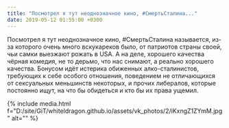 ```yaml
---
title: "Посмотрел я тут неоднозначное кино, #СмертьСталина..."
date: 2019-05-12 01:55:00 +0300
---
```


Посмотрел я тут неоднозначное кино, #СмертьСталина называется, из-за которого очень много вскукареков было, от патриотов страны своей, чьи самки выезжают рожать в USA. А на деле, хорошего качества чёрная комедия, не то дерьмо, что нас снимают, а реально хорошего качества.
Бонусом идёт истерика обиженных алко-сталинистов, требующих к себе особого отношения, поведением не отличающихся от сексуальных меньшинств некоторых, и прочих либералов, которые постоянно ищут, на что бы обидеться и кто бы их права ущемил.

{% include media.html f="D:/site/GiT/whiteldragon.github.io/assets/vk_photos/2/iKxngZ1ZYmM.jpg" alt="" %}

